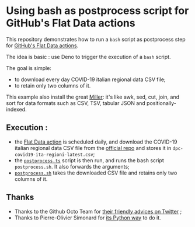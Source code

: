 # Using bash as postprocess script for GitHub's Flat Data actions


This repository demonstrates how to run a `bash` script as postprocess step for [GitHub's Flat Data actions](https://octo.github.com/projects/flat-data).

The idea is basic : use Deno to trigger the execution of a `bash` script.

The goal is simple:

- to download every day COVID-19 italian regional data CSV file;
- to retain only two columns of it.

This example also install the great [Miller](https://github.com/johnkerl/miller): it's like awk, sed, cut, join, and sort for data formats such as CSV, TSV, tabular JSON and positionally-indexed.


## Execution :

- the [Flat Data action](.github/workflows/flat.yml) is scheduled daily, and download the COVID-19 italian regional data CSV file from the [official repo](https://github.com/pcm-dpc/COVID-19) and stores it in `dpc-covid19-ita-regioni-latest.csv`;
- the [`postprocess.ts`](./postprocessing.ts) script is then run, and runs the bash script `postprocess.sh`. It also forwards the arguments;
- [`postprocess.sh`](./postprocessing.sh) takes the downloaded CSV file and retains only two columns of it.


## Thanks

- Thanks to the Github Octo Team for [their friendly advices on Twitter](https://twitter.com/pierrotsmnrd/status/1394890851659177984?s=20) ;
- Thanks to Pierre-Olivier Simonard for [its Python way](https://github.com/pierrotsmnrd/flat_data_py_example) to do it.
